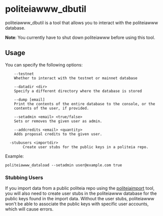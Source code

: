 # politeiawww_dbutil

politeiawww_dbutil is a tool that allows you to interact with the politeiawww
database.

**Note**: You currently have to shut down politeiawww before using this tool.


## Usage

You can specify the following options:

```
    --testnet
    Whether to interact with the testnet or mainnet database

    --datadir <dir>
    Specify a different directory where the database is stored

    --dump [email]
    Print the contents of the entire database to the console, or the
    contents of the user, if provided.

    --setadmin <email> <true/false>
    Sets or removes the given user as admin.

    --addcredits <email> <quantity>
    Adds proposal credits to the given user.

  -stubusers <importdir>
        Create user stubs for the public keys in a politeia repo.
```

Example:

```
politeiawww_dataload --setadmin user@example.com true
```

### Stubbing Users

If you import data from a public politeia repo using the
[politeiaimport](https://github.com/decred/politeia/tree/master/politeiad/cmd/politeiaimport)
tool, you will also need to create user stubs in the politeiawww database for
the public keys found in the import data.  Without the user stubs, politeiawww
won't be able to associate the public keys with specific user accounts, which
will cause errors.
